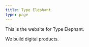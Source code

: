 ```yaml
---
title: Type Elephant
type: page
---
```


This is the website for Type Elephant.

We build digital products.
